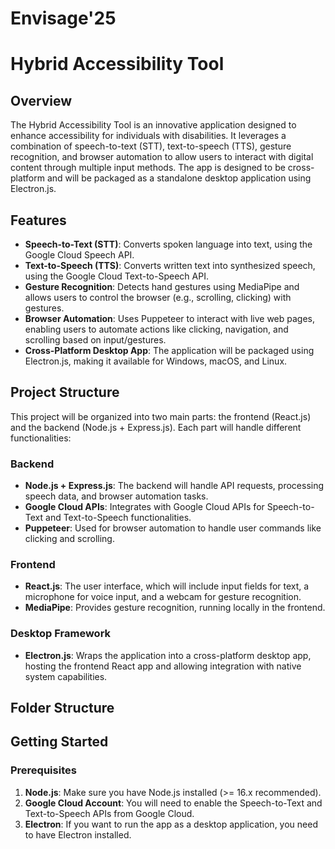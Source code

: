 # Envisage'25
# Hybrid Accessibility Tool

## Overview
The Hybrid Accessibility Tool is an innovative application designed to enhance accessibility for individuals with disabilities. It leverages a combination of speech-to-text (STT), text-to-speech (TTS), gesture recognition, and browser automation to allow users to interact with digital content through multiple input methods. The app is designed to be cross-platform and will be packaged as a standalone desktop application using Electron.js.

## Features
- **Speech-to-Text (STT)**: Converts spoken language into text, using the Google Cloud Speech API.
- **Text-to-Speech (TTS)**: Converts written text into synthesized speech, using the Google Cloud Text-to-Speech API.
- **Gesture Recognition**: Detects hand gestures using MediaPipe and allows users to control the browser (e.g., scrolling, clicking) with gestures.
- **Browser Automation**: Uses Puppeteer to interact with live web pages, enabling users to automate actions like clicking, navigation, and scrolling based on input/gestures.
- **Cross-Platform Desktop App**: The application will be packaged using Electron.js, making it available for Windows, macOS, and Linux.

## Project Structure
This project will be organized into two main parts: the frontend (React.js) and the backend (Node.js + Express.js). Each part will handle different functionalities:

### Backend
- **Node.js + Express.js**: The backend will handle API requests, processing speech data, and browser automation tasks.
- **Google Cloud APIs**: Integrates with Google Cloud APIs for Speech-to-Text and Text-to-Speech functionalities.
- **Puppeteer**: Used for browser automation to handle user commands like clicking and scrolling.

### Frontend
- **React.js**: The user interface, which will include input fields for text, a microphone for voice input, and a webcam for gesture recognition.
- **MediaPipe**: Provides gesture recognition, running locally in the frontend.

### Desktop Framework
- **Electron.js**: Wraps the application into a cross-platform desktop app, hosting the frontend React app and allowing integration with native system capabilities.

## Folder Structure



## Getting Started

### Prerequisites
1. **Node.js**: Make sure you have Node.js installed (>= 16.x recommended).
2. **Google Cloud Account**: You will need to enable the Speech-to-Text and Text-to-Speech APIs from Google Cloud.
3. **Electron**: If you want to run the app as a desktop application, you need to have Electron installed.



